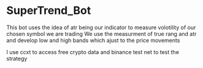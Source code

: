 # SuperTrend_Bot

This bot uses the idea of atr being our indicator to measure volotility of our chosen symbol we are trading
We use the measurment of true rang and atr and develop low and high bands which ajust to the price movements

I use ccxt to access free crypto data and binance test net to test the strategy

